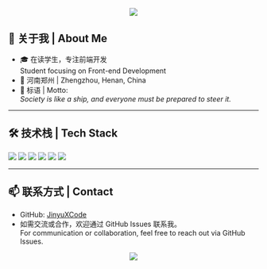 <p align="center">
  <img src="https://capsule-render.vercel.app/api?type=waving&color=FFB6E6,ACB6E5&height=180&section=header&text=JinyuXCode&fontSize=40&fontColor=fff&animation=twinkling" />
</p>

## 🤯 关于我 | About Me

- 🎓 在读学生，专注前端开发  
  Student focusing on Front-end Development
- 📍 河南郑州 | Zhengzhou, Henan, China
- 💬 标语 | Motto:  
  *Society is like a ship, and everyone must be prepared to steer it.*

---

## 🛠 技术栈 | Tech Stack

<p>
  <img src="https://img.shields.io/badge/HTML5-FFB6E6?logo=html5&logoColor=fff" />
  <img src="https://img.shields.io/badge/CSS3-ACB6E5?logo=css3&logoColor=fff" />
  <img src="https://img.shields.io/badge/JavaScript-FFE6F7?logo=javascript&logoColor=FFB6E6" />
  <img src="https://img.shields.io/badge/Vue.js-FFD6EC?logo=vue.js&logoColor=41b883" />
  <img src="https://img.shields.io/badge/React-E0C3FC?logo=react&logoColor=7f7fd5" />
  <img src="https://img.shields.io/badge/Git-FFB6E6?logo=git&logoColor=fff" />
</p>

---

## 📫 联系方式 | Contact

- GitHub: [JinyuXCode](https://github.com/JinyuXCode)
- 如需交流或合作，欢迎通过 GitHub Issues 联系我。  
  For communication or collaboration, feel free to reach out via GitHub Issues.

<p align="center">
  <img src="https://capsule-render.vercel.app/api?type=waving&color=ACB6E5,FFB6E6&height=100&section=footer"/>
</p>
